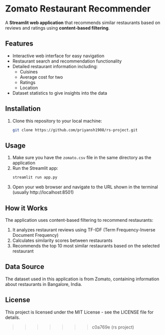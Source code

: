 # Zomato Restaurant Recommender

A **Streamlit web application** that recommends similar restaurants based on reviews and ratings using **content-based filtering**.

## Features

- Interactive web interface for easy navigation
- Restaurant search and recommendation functionality
- Detailed restaurant information including:
  - Cuisines
  - Average cost for two
  - Ratings
  - Location
- Dataset statistics to give insights into the data

## Installation

1. Clone this repository to your local machine:
   ```bash
   git clone https://github.com/priyansh1908/rs-project.git


## Usage

1. Make sure you have the `zomato.csv` file in the same directory as the application
2. Run the Streamlit app:
   ```bash
   streamlit run app.py
   ```
3. Open your web browser and navigate to the URL shown in the terminal (usually http://localhost:8501)

## How it Works

The application uses content-based filtering to recommend restaurants:
1. It analyzes restaurant reviews using TF-IDF (Term Frequency-Inverse Document Frequency)
2. Calculates similarity scores between restaurants
3. Recommends the top 10 most similar restaurants based on the selected restaurant

## Data Source

The dataset used in this application is from Zomato, containing information about restaurants in Bangalore, India.

## License

This project is licensed under the MIT License - see the LICENSE file for details. 
>>>>>>> c0a769e (rs project)
